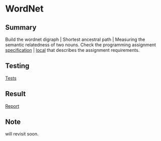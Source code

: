 # WordNet

## Summary

Build the wordnet digraph | Shortest ancestral path | Measuring the semantic relatedness of two nouns. Check the programming assignment [specification](http://coursera.cs.princeton.edu/algs4/assignments/wordnet.html) | [local](./wordnet.html) that describes the assignment requirements.

## Testing

[Tests](../../tests/wordnet)

## Result

[Report](../../reports/wordnet_output)

## Note

will revisit soon.
